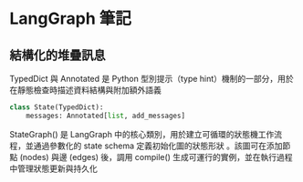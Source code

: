 # LangGraph 筆記

## 結構化的堆疊訊息
TypedDict 與 Annotated 是 Python 型別提示（type hint）機制的一部分，用於在靜態檢查時描述資料結構與附加額外語義

```python
class State(TypedDict):
    messages: Annotated[list, add_messages]
```

StateGraph() 是 LangGraph 中的核心類別，用於建立可循環的狀態機工作流程，並通過參數化的 state schema 定義初始化圖的狀態形狀 
。該圖可在添加節點 (nodes) 與邊 (edges) 後，調用 compile() 生成可運行的實例，並在執行過程中管理狀態更新與持久化
